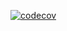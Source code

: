 [![codecov](https://codecov.io/gh/CrashMaster8497/test-js-customer/branch/master/graph/badge.svg?token=JC525E4RNI)](https://codecov.io/gh/CrashMaster8497/test-js-customer)
